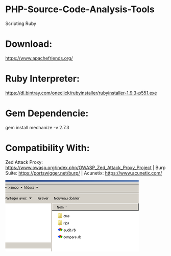 # PHP-Source-Code-Analysis-Tools
Scripting Ruby

# Download:
https://www.apachefriends.org/

# Ruby Interpreter: 
https://dl.bintray.com/oneclick/rubyinstaller/rubyinstaller-1.9.3-p551.exe
# Gem Dependencie: 
gem install mechanize -v 2.7.3

# Compatibility With:
Zed Attack Proxy: https://www.owasp.org/index.php/OWASP_Zed_Attack_Proxy_Project |
Burp Suite: https://portswigger.net/burp/ |
Acunetix: https://www.acunetix.com/

![Screenshot](install.png)
